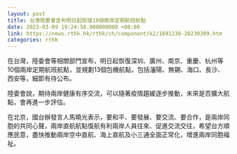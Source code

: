 ```yaml
---
layout: post
title: 台灣陸委會宣布明日起恢復10個兩岸定期航班航點
date: 2023-03-09 19:24:58.000000000 +08:00
link: https://news.rthk.hk/rthk/ch/component/k2/1691238-20230309.htm
categories: rthk
---
```


在台灣，陸委會等相關部門宣布，明日起恢復深圳、廣州、南京、重慶、杭州等10個兩岸定期航班航點，並規劃13個包機航點，包括瀋陽、無錫、海口、長沙、西安等，細節有待公布。

陸委會說，期待兩岸健康有序交流，可以隨著疫情趨緩逐步推動，未來是否擴大航點，會再進一步評估。

在北京，國台辦發言人馬曉光表示，要和平、要發展、要交流、要合作，是兩岸同胞的共同心聲，兩岸直航航點復航有利兩岸人員往來、促進交流交往，希望台方順應民意，盡快推動兩岸空中直航、海上直航及小三通全面正常化，增進兩岸同胞福祉。
